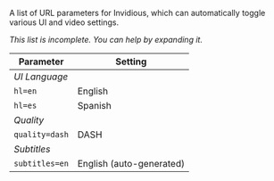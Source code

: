 A list of URL parameters for Invidious, which can automatically toggle various UI and video settings.

*This list is incomplete. You can help by expanding it.*

| Parameter          | Setting            |
|--------------------|--------------------|
| *UI Language*      |                    |
| `hl=en`            | English            |
| `hl=es`            | Spanish            |
| *Quality*          |                    |
| `quality=dash`     | DASH               |
| *Subtitles*        |                    |
| `subtitles=en`     | English (auto-generated)|